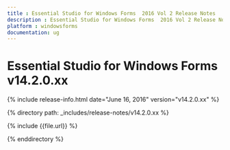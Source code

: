 ```yaml
---
title : Essential Studio for Windows Forms  2016 Vol 2 Release Notes
description : Essential Studio for Windows Forms  2016 Vol 2 Release Notes
platform : windowsforms
documentation: ug
---
```


# Essential Studio for Windows Forms  v14.2.0.xx

{% include release-info.html date="June 16, 2016" version="v14.2.0.xx" %} 

{% directory path: _includes/release-notes/v14.2.0.xx %}

{% include {{file.url}} %}

{% enddirectory %}